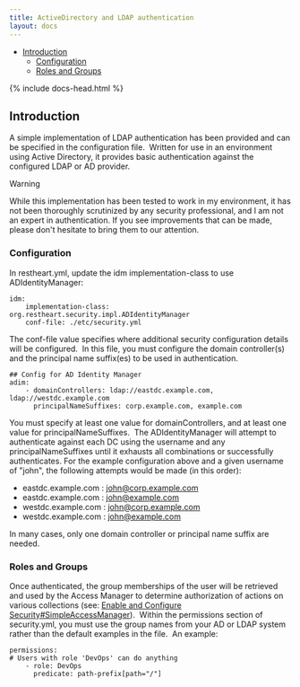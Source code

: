 ```yaml
---
title: ActiveDirectory and LDAP authentication
layout: docs
---
```


<div markdown="1" class="d-none d-xl-block col-xl-2 order-last bd-toc">

-   [Introduction](#introduction)
    -   [Configuration](#configuration)
    -   [Roles and Groups](#roles-and-groups)

</div>
<div markdown="1" class="col-12 col-md-9 col-xl-8 py-md-3 bd-content">

{% include docs-head.html %}

## Introduction

A simple implementation of LDAP authentication has been provided and can
be specified in the configuration file.  Written for use in an
environment using Active Directory, it provides basic authentication
against the configured LDAP or AD provider.

Warning

While this implementation has been tested to work in my environment, it
has not been thoroughly scrutinized by any security professional, and I
am not an expert in authentication. If you see improvements that can be
made, please don't hesitate to bring them to our attention.

### Configuration

In restheart.yml, update the idm implementation-class to use
ADIdentityManager:

```text
idm:
    implementation-class: org.restheart.security.impl.ADIdentityManager
    conf-file: ./etc/security.yml
```

The conf-file value specifies where additional security configuration
details will be configured.  In this file, you must configure the domain
controller(s) and the principal name suffix(es) to be used in
authentication.

```text
## Config for AD Identity Manager
adim:
    - domainControllers: ldap://eastdc.example.com, ldap://westdc.example.com
      principalNameSuffixes: corp.example.com, example.com
```

You must specify at least one value for domainControllers, and at least
one value for principalNameSuffixes.  The ADIdentityManager will attempt
to authenticate against each DC using the username and any
principalNameSuffixes until it exhausts all combinations or successfully
authenticates. For the example configuration above and a given username
of "john", the following attempts would be made (in this order):

-   eastdc.example.com : <john@corp.example.com>
-   eastdc.example.com : <john@example.com>
-   westdc.example.com : <john@corp.example.com>
-   westdc.example.com : <john@example.com>

In many cases, only one domain controller or principal name suffix are
needed.

### Roles and Groups

Once authenticated, the group memberships of the user will be retrieved
and used by the Access Manager to determine authorization of actions on
various collections (see: [Enable and Configure
Security\#SimpleAccessManager](/docs/v3/configure-security#simpleaccessmanager)).
 Within the permissions section of security.yml, you must use the group
names from your AD or LDAP system rather than the default examples in
the file.  An example:

```text
permissions:
# Users with role 'DevOps' can do anything
    - role: DevOps
      predicate: path-prefix[path="/"]
```

</div>
